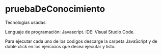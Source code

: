 # pruebaDeConocimiento

Tecnologias usadas:

Lenguaje de programación: Javascript.
IDE: Visual Studio Code.

Para ejecutar cada uno de los codigos descarge la carpeta JavaScript y de doble click
en los ejercicios que desea ejecutar y listo.

 
